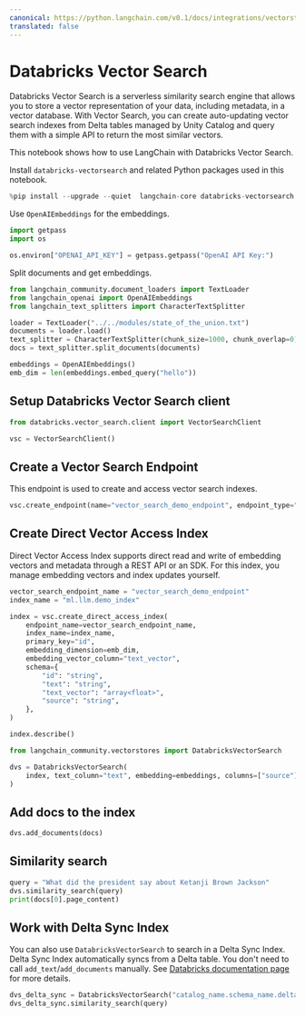 ```yaml
---
canonical: https://python.langchain.com/v0.1/docs/integrations/vectorstores/databricks_vector_search
translated: false
---
```


# Databricks Vector Search

Databricks Vector Search is a serverless similarity search engine that allows you to store a vector representation of your data, including metadata, in a vector database. With Vector Search, you can create auto-updating vector search indexes from Delta tables managed by Unity Catalog and query them with a simple API to return the most similar vectors.

This notebook shows how to use LangChain with Databricks Vector Search.

Install `databricks-vectorsearch` and related Python packages used in this notebook.

```python
%pip install --upgrade --quiet  langchain-core databricks-vectorsearch langchain-openai tiktoken
```

Use `OpenAIEmbeddings` for the embeddings.

```python
import getpass
import os

os.environ["OPENAI_API_KEY"] = getpass.getpass("OpenAI API Key:")
```

Split documents and get embeddings.

```python
from langchain_community.document_loaders import TextLoader
from langchain_openai import OpenAIEmbeddings
from langchain_text_splitters import CharacterTextSplitter

loader = TextLoader("../../modules/state_of_the_union.txt")
documents = loader.load()
text_splitter = CharacterTextSplitter(chunk_size=1000, chunk_overlap=0)
docs = text_splitter.split_documents(documents)

embeddings = OpenAIEmbeddings()
emb_dim = len(embeddings.embed_query("hello"))
```

## Setup Databricks Vector Search client

```python
from databricks.vector_search.client import VectorSearchClient

vsc = VectorSearchClient()
```

## Create a Vector Search Endpoint

This endpoint is used to create and access vector search indexes.

```python
vsc.create_endpoint(name="vector_search_demo_endpoint", endpoint_type="STANDARD")
```

## Create Direct Vector Access Index

Direct Vector Access Index supports direct read and write of embedding vectors and metadata through a REST API or an SDK. For this index, you manage embedding vectors and index updates yourself.

```python
vector_search_endpoint_name = "vector_search_demo_endpoint"
index_name = "ml.llm.demo_index"

index = vsc.create_direct_access_index(
    endpoint_name=vector_search_endpoint_name,
    index_name=index_name,
    primary_key="id",
    embedding_dimension=emb_dim,
    embedding_vector_column="text_vector",
    schema={
        "id": "string",
        "text": "string",
        "text_vector": "array<float>",
        "source": "string",
    },
)

index.describe()
```

```python
from langchain_community.vectorstores import DatabricksVectorSearch

dvs = DatabricksVectorSearch(
    index, text_column="text", embedding=embeddings, columns=["source"]
)
```

## Add docs to the index

```python
dvs.add_documents(docs)
```

## Similarity search

```python
query = "What did the president say about Ketanji Brown Jackson"
dvs.similarity_search(query)
print(docs[0].page_content)
```

## Work with Delta Sync Index

You can also use `DatabricksVectorSearch` to search in a Delta Sync Index. Delta Sync Index automatically syncs from a Delta table. You don't need to call `add_text`/`add_documents` manually. See [Databricks documentation page](https://docs.databricks.com/en/generative-ai/vector-search.html#delta-sync-index-with-managed-embeddings) for more details.

```python
dvs_delta_sync = DatabricksVectorSearch("catalog_name.schema_name.delta_sync_index")
dvs_delta_sync.similarity_search(query)
```